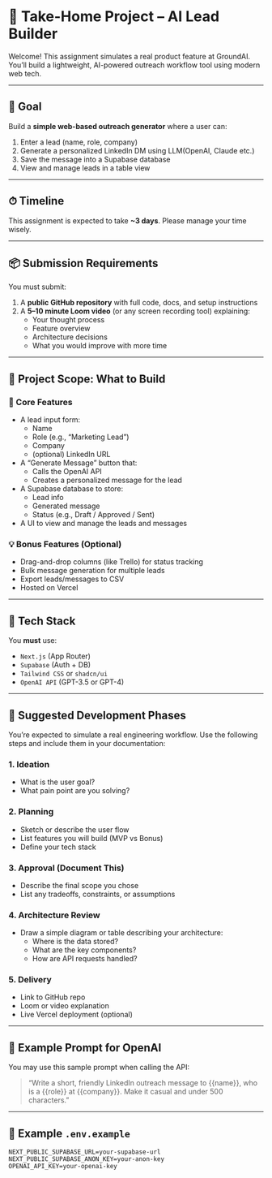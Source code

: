 # 🧪 Take-Home Project – AI Lead Builder

Welcome! This assignment simulates a real product feature at GroundAI. You’ll build a lightweight, AI-powered outreach workflow tool using modern web tech.

---

## 🎯 Goal

Build a **simple web-based outreach generator** where a user can:

1. Enter a lead (name, role, company)
2. Generate a personalized LinkedIn DM using LLM(OpenAI, Claude etc.)
3. Save the message into a Supabase database
4. View and manage leads in a table view

---

## ⏱ Timeline

This assignment is expected to take **~3 days**. Please manage your time wisely.

---

## 📦 Submission Requirements

You must submit:

1. A **public GitHub repository** with full code, docs, and setup instructions
2. A **5–10 minute Loom video** (or any screen recording tool) explaining:
   - Your thought process
   - Feature overview
   - Architecture decisions
   - What you would improve with more time

---

## 📐 Project Scope: What to Build

### 🔨 Core Features

- A lead input form:
  - Name
  - Role (e.g., “Marketing Lead”)
  - Company
  - (optional) LinkedIn URL
- A “Generate Message” button that:
  - Calls the OpenAI API
  - Creates a personalized message for the lead
- A Supabase database to store:
  - Lead info
  - Generated message
  - Status (e.g., Draft / Approved / Sent)
- A UI to view and manage the leads and messages

### 💡 Bonus Features (Optional)

- Drag-and-drop columns (like Trello) for status tracking
- Bulk message generation for multiple leads
- Export leads/messages to CSV
- Hosted on Vercel

---

## 🧱 Tech Stack

You **must** use:

- `Next.js` (App Router)
- `Supabase` (Auth + DB)
- `Tailwind CSS` or `shadcn/ui`
- `OpenAI API` (GPT-3.5 or GPT-4)

---

## 🧠 Suggested Development Phases

You’re expected to simulate a real engineering workflow. Use the following steps and include them in your documentation:

### 1. Ideation
- What is the user goal?
- What pain point are you solving?

### 2. Planning
- Sketch or describe the user flow
- List features you will build (MVP vs Bonus)
- Define your tech stack

### 3. Approval (Document This)
- Describe the final scope you chose
- List any tradeoffs, constraints, or assumptions

### 4. Architecture Review
- Draw a simple diagram or table describing your architecture:
  - Where is the data stored?
  - What are the key components?
  - How are API requests handled?

### 5. Delivery
- Link to GitHub repo
- Loom or video explanation
- Live Vercel deployment (optional)

---

## 🔑 Example Prompt for OpenAI

You may use this sample prompt when calling the API:

> “Write a short, friendly LinkedIn outreach message to {{name}}, who is a {{role}} at {{company}}. Make it casual and under 500 characters.”

---

## 🧪 Example `.env.example`

```env
NEXT_PUBLIC_SUPABASE_URL=your-supabase-url
NEXT_PUBLIC_SUPABASE_ANON_KEY=your-anon-key
OPENAI_API_KEY=your-openai-key
